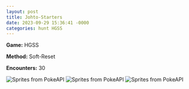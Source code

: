 ```yaml
---
layout: post
title: Johto-Starters
date: 2023-09-29 15:36:41 -0000
categories: hunt HGSS
---
```


**Game:** HGSS

**Method:** Soft-Reset

**Encounters:** 30

<img src="https://img.pokemondb.net/sprites/home/shiny/chikorita.png" alt="Sprites from PokeAPI">
<img src="https://img.pokemondb.net/sprites/home/shiny/cyndaquil.png" alt="Sprites from PokeAPI">
<img src="https://img.pokemondb.net/sprites/home/shiny/totodile.png" alt="Sprites from PokeAPI">
